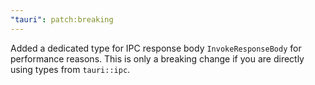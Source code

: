 ```yaml
---
"tauri": patch:breaking
---
```


Added a dedicated type for IPC response body `InvokeResponseBody` for performance reasons.
This is only a breaking change if you are directly using types from `tauri::ipc`.
